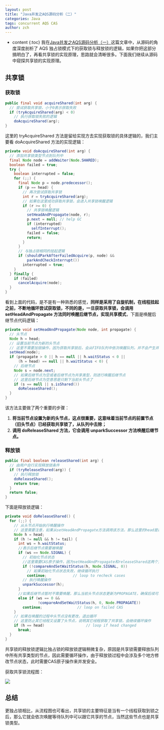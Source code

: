 ```yaml
---
layout: post
title: "Java并发之AQS源码分析（二）"
categories: Java
tags: concurrent AQS CAS
author: zch
---
```


* content
{:toc}
我在[Java并发之AQS源码分析（一）](<https://objcoding.com/2019/05/05/aqs-exclusive-lock/>)这篇文章中，从源码的角度深度剖析了 AQS 独占锁模式下的获取锁与释放锁的逻辑，如果你把这部分搞明白了，再看共享锁的实现原理，思路就会清晰很多。下面我们继续从源码中窥探共享锁的实现原理。











## 共享锁

### 获取锁

```java
public final void acquireShared(int arg) {
  // 尝试获取共享锁，小于0表示获取失败
  if (tryAcquireShared(arg) < 0)
    // 执行获取锁失败的逻辑
    doAcquireShared(arg);
}
```

这里的 tryAcquireShared 方法是留给实现方去实现获取锁的具体逻辑的，我们主要看 doAcquireShared 方法的实现逻辑：

```java
private void doAcquireShared(int arg) {
  // 添加共享锁类型节点到队列中
  final Node node = addWaiter(Node.SHARED);
  boolean failed = true;
  try {
    boolean interrupted = false;
    for (;;) {
      final Node p = node.predecessor();
      if (p == head) {
        // 再次尝试获取共享锁
        int r = tryAcquireShared(arg);
        // 如果在这里成功获取共享锁，会进入共享锁唤醒逻辑
        if (r >= 0) {
          // 共享锁唤醒逻辑
          setHeadAndPropagate(node, r);
          p.next = null; // help GC
          if (interrupted)
            selfInterrupt();
          failed = false;
          return;
        }
      }
      // 与独占锁相同的挂起逻辑
      if (shouldParkAfterFailedAcquire(p, node) &&
          parkAndCheckInterrupt())
        interrupted = true;
    }
  } finally {
    if (failed)
      cancelAcquire(node);
  }
}
```

看到上面的代码，是不是有一种熟悉的感觉，**同样是采用了自旋机制，在线程挂起之前，不断地循环尝试获取锁，不同的是，一旦获取共享锁，会调用 setHeadAndPropagate 方法同时唤醒后继节点，实现共享模式**，下面是唤醒后继节点代码逻辑：

```java
private void setHeadAndPropagate(Node node, int propagate) {
  // 头节点
  Node h = head; 
  // 设置当前节点为新的头节点
  // 这里不需要加锁操作，因为获取共享锁后，会从FIFO队列中依次唤醒队列，并不会产生并发安全问题
  setHead(node);
  if (propagate > 0 || h == null || h.waitStatus < 0 ||
      (h = head) == null || h.waitStatus < 0) {
    // 后继节点
    Node s = node.next;
    // 如果后继节点为空或者后继节点为共享类型，则进行唤醒后继节点
    // 这里后继节点为空意思是只剩下当前头节点了
    if (s == null || s.isShared())
      doReleaseShared();
  }
}
```

该方法主要做了两个重要的步骤：

1. **将当前节点设置为新的头节点，这点很重要，这意味着当前节点的前置节点（旧头节点）已经获取共享锁了，从队列中去除；**
2. **调用 doReleaseShared 方法，它会调用 unparkSuccessor 方法唤醒后继节点。**



### 释放锁

```java
public final boolean releaseShared(int arg) {
  // 由用户自行实现释放锁条件
  if (tryReleaseShared(arg)) {
    // 执行释放锁
    doReleaseShared();
    return true;
  }
  return false;
}
```

下面是释放锁逻辑：

```java
private void doReleaseShared() {
  for (;;) {
    // 从头节点开始执行唤醒操作
    // 这里需要注意，如果从setHeadAndPropagate方法调用该方法，那么这里的head是新的头节点
    Node h = head;
    if (h != null && h != tail) {
      int ws = h.waitStatus;
      //表示后继节点需要被唤醒
      if (ws == Node.SIGNAL) {
        // 初始化节点状态
        //这里需要CAS原子操作，因为setHeadAndPropagate和releaseShared这两个方法都会顶用doReleaseShared，避免多次unpark唤醒操作
        if (!compareAndSetWaitStatus(h, Node.SIGNAL, 0))
          // 如果初始化节点状态失败，继续循环执行
          continue;            // loop to recheck cases
        // 执行唤醒操作
        unparkSuccessor(h);
      }
      //如果后继节点暂时不需要唤醒，那么当前头节点状态更新为PROPAGATE，确保后续可以传递给后继节点
      else if (ws == 0 &&
               !compareAndSetWaitStatus(h, 0, Node.PROPAGATE))
        continue;                // loop on failed CAS
    }
    // 如果在唤醒的过程中头节点没有更改，退出循环
    // 这里防止其它线程又设置了头节点，说明其它线程获取了共享锁，会继续循环操作
    if (h == head)                   // loop if head changed
      break;
  }
}
```

共享锁的释放锁逻辑比独占锁的释放锁逻辑稍微复杂，原因是共享锁需要释放队列中所有共享类型的节点，因此需要循环操作，由于释放锁过程中会涉及多个地方修改节点状态，此时需要CAS原子操作来并发安全。



获取共享锁流程图：

![](https://raw.githubusercontent.com/objcoding/objcoding.github.io/master/images/aqs_2.jpg)





## 总结

更独占锁相比，从流程图也可看出，共享锁的主要特征是当有一个线程获取到锁之后，那么它就会依次唤醒等待队列中可以跟它共享的节点，当然这些节点也是共享锁类型。








